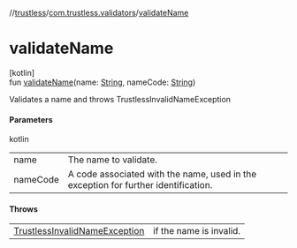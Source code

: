 //[trustless](../../index.md)/[com.trustless.validators](index.md)/[validateName](validate-name.md)

# validateName

[kotlin]\
fun [validateName](validate-name.md)(name: [String](https://kotlinlang.org/api/latest/jvm/stdlib/kotlin/-string/index.html), nameCode: [String](https://kotlinlang.org/api/latest/jvm/stdlib/kotlin/-string/index.html))

Validates a name and throws TrustlessInvalidNameException

#### Parameters

kotlin

| | |
|---|---|
| name | The name to validate. |
| nameCode | A code associated with the name, used in the exception for further identification. |

#### Throws

| | |
|---|---|
| [TrustlessInvalidNameException](../com.trustless.exceptions/-trustless-invalid-name-exception/index.md) | if the name is invalid. |
